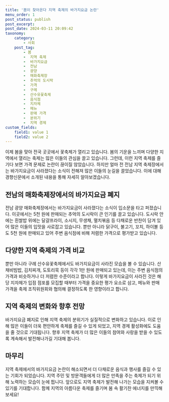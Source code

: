 ```yaml
---
title: '봄이 찾아온다 지역 축제의 바가지요금 논란'
menu_order: 1
post_status: publish
post_excerpt: 
post_date: 2024-03-11 20:09:42
taxonomy:
    category:
        - 사회
    post_tag:
        - 봄
        -  지역 축제
        -  바가지요금
        -  전남
        -  광양
        -  매화축제장
        -  추억의 도시락
        -  가격
        -  구례
        -  산수유꽃축제
        -  음식점
        -  지자체
        -  메뉴
        -  판매 가격
        -  분위기
        -  지역 경제
custom_fields:
    field1: value 1
    field2: value 2
---
```


이제 봄을 맞아 전국 곳곳에서 꽃축제가 열리고 있습니다. 봄의 기운을 느끼며 다양한 지역에서 열리는 축제는 많은 이들의 관심을 끌고 있습니다. 그런데, 이런 지역 축제를 즐기다 보면 가격 문제로 논란이 끊이질 않았습니다. 하지만 얼마 전 전남 지역 축제장에서는 바가지요금이 사라졌다는 소식이 전해져 많은 이들의 눈길을 끌었습니다. 이에 대해 경향신문에서 소개된 내용을 통해 자세히 알아보겠습니다.
## 전남의 매화축제장에서의 바가지요금 폐지
전남 광양 매화축제장에서는 바가지요금이 사라졌다는 소식이 입소문을 타고 퍼졌습니다. 이곳에서는 5천 원에 판매되는 추억의 도시락이 큰 인기를 끌고 있습니다. 도시락 안에는 흰쌀밥 위에는 달걀프라이, 소시지, 무생채, 멸치볶음 등 다채로운 반찬이 담겨 있어 많은 이들의 입맛을 사로잡고 있습니다. 뿐만 아니라 닭구이, 불고기, 꼬치, 하이볼 등도 5천 원에 판매되고 있어 주변 음식점에 비해 저렴한 가격으로 평가받고 있습니다.
## 다양한 지역 축제의 가격 비교
뿐만 아니라 구례 산수유꽃축제에서도 바가지요금이 사라진 모습을 볼 수 있습니다. 산채비빔밥, 김치찌개, 도토리묵 등이 각각 1만 원에 판매되고 있는데, 이는 주변 음식점의 가격과 비슷하거나 더 저렴한 수준이라고 합니다. 이렇게 바가지요금이 사라진 것은 해당 지자체가 입점 점포를 모집할 때부터 가격을 중요한 평가 요소로 삼고, 메뉴와 판매 가격을 축제 조직위원회와 협의해 결정하도록 한 영향이라고 합니다.
## 지역 축제의 변화와 향후 전망
바가지요금 폐지로 인해 지역 축제의 분위기가 실질적으로 변화하고 있습니다. 이로 인해 많은 이들이 더욱 편안하게 축제를 즐길 수 있게 되었고, 지역 경제 활성화에도 도움을 줄 것으로 기대됩니다. 향후 지역 축제가 더 많은 이들의 참여와 사랑을 받을 수 있도록 계속해서 발전해나가길 기대해 봅니다.
## 마무리
지역 축제에서의 바가지요금 논란이 해소되면서 더 다채로운 음식과 행사를 즐길 수 있는 기회가 되었습니다. 지역 주민 및 방문객들에게 더 많은 만족을 주는 축제가 되기 위해 노력하는 모습이 눈에 띕니다. 앞으로도 지역 축제가 발전해 나가는 모습을 지켜볼 수 있기를 기대합니다. 함께 지역의 아름다운 축제를 즐기며 봄 속 활기찬 에너지를 만끽해보세요!
